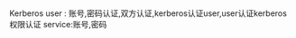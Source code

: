 ##
[](https://juejin.cn/post/6844903955416219661#heading-19)
[](https://www.zhihu.com/question/22177404/answer/492680179)
Kerberos
user :
账号,密码认证,双方认证,kerberos认证user,user认证kerberos
权限认证
service:账号,密码
